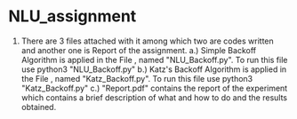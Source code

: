 # NLU_assignment
1. There are 3 files attached with it among which two are codes written and another one is Report of the assignment.
   a.) Simple Backoff Algorithm is applied in the File , named "NLU_Backoff.py". To run this file use python3 "NLU_Backoff.py"
   b.) Katz's Backoff Algorithm is applied in the File , named "Katz_Backoff.py". To run this file use python3 "Katz_Backoff.py"
   c.) "Report.pdf" contains the report of the experiment which contains a brief description of what and how to do and the results obtained.
   
